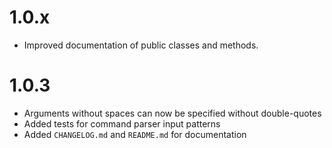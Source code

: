 # 1.0.x

- Improved documentation of public classes and methods.

# 1.0.3

- Arguments without spaces can now be specified without double-quotes
- Added tests for command parser input patterns
- Added `CHANGELOG.md` and `README.md` for documentation
